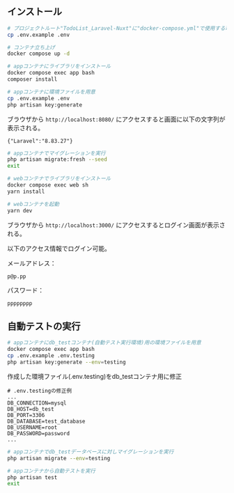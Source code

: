 ## インストール

```bash
# プロジェクトルート"TodoList_Laravel-Nuxt"に"docker-compose.yml"で使用する環境ファイルを用意
cp .env.example .env

# コンテナ立ち上げ
docker compose up -d

# appコンテナにライブラリをインストール
docker compose exec app bash
composer install

# appコンテナに環境ファイルを用意
cp .env.example .env
php artisan key:generate
```

ブラウザから `http://localhost:8080/` にアクセスすると画面に以下の文字列が表示される。
```
{"Laravel":"8.83.27"}
```

```bash
# appコンテナでマイグレーションを実行
php artisan migrate:fresh --seed
exit
```

```bash
# webコンテナでライブラリをインストール
docker compose exec web sh
yarn install

# webコンテナを起動
yarn dev
```

ブラウザから `http://localhost:3000/` にアクセスするとログイン画面が表示される。

以下のアクセス情報でログイン可能。

メールアドレス：
```
p@p.pp
```
パスワード：
```
pppppppp
```


## 自動テストの実行
```bash
# appコンテナにdb_testコンテナ(自動テスト実行環境)用の環境ファイルを用意
docker compose exec app bash
cp .env.example .env.testing
php artisan key:generate --env=testing
```

作成した環境ファイル(.env.testing)をdb_testコンテナ用に修正
```
# .env.testingの修正例
...
DB_CONNECTION=mysql
DB_HOST=db_test
DB_PORT=3306
DB_DATABASE=test_database
DB_USERNAME=root
DB_PASSWORD=password
...
```

```bash
# appコンテナでdb_testデータベースに対しマイグレーションを実行
php artisan migrate --env=testing

# appコンテナから自動テストを実行
php artisan test
exit
```